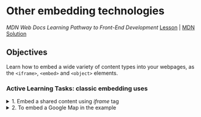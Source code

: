 # Other embedding technologies

_MDN Web Docs Learning Pathway to Front-End Development_
[Lesson](https://developer.mozilla.org/en-US/docs/Learn/HTML/Multimedia_and_embedding/Other_embedding_technologies) | [MDN Solution](https://github.com/mdn/learning-area/blob/master/html/multimedia-and-embedding/)

## Objectives

Learn how to embed a wide variety of content types into your webpages, as the `<iframe>`, `<embed>` and `<object>` elements.

### Active Learning Tasks: classic embedding uses

<details>
<summary>1. Embed a shared content using <em>iframe</em> tag </summary>
<ol>
        <li>☑️ First, go to YouTube and find a video you like.</li>
        <li>☑️ Below the video, you'll find a Share button — select this to display the sharing options.</li>
        <li>☑️ Select the Embed button and you'll be given some <em>iframe</em> code — copy this.</li>
        <li>☑️ Insert it into <del>the Input box below</del> a HTML document, and see what the result is in the <del>Output</del> browser.</li>
</ol>
</details>
<details>
<summary>2. To embed a Google Map in the example</summary>
<ol>
        <li>☑️ Go to Google Maps and find a map you like.</li>
        <li>☑️ Click on the "Hamburger Menu" (three horizontal lines) in the top left of the UI.</li>
        <li>☑️ Select the Share or embed map option.</li>
        <li>☑️ Select the Embed map option, which will give you some <em>iframe</em> code — copy this.</li>
        <li>☑️ Insert it into <del>the Input box below</del> the HTML document, and see what the result is in the <del>Output</del> browser.</li>
</ol>
</details>
